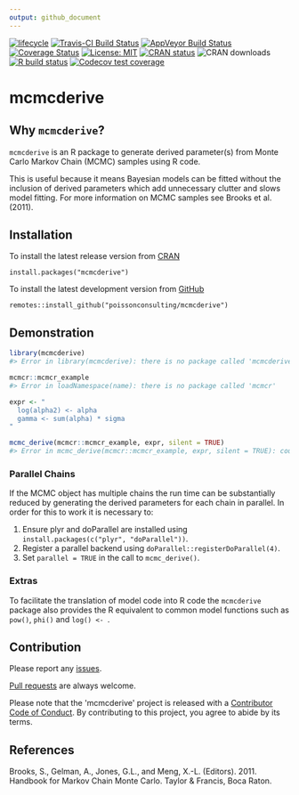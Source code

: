 ```yaml
---
output: github_document
---
```


<!-- README.md is generated from README.Rmd. Please edit that file -->



<!-- badges: start -->
[![lifecycle](https://img.shields.io/badge/lifecycle-maturing-blue.svg)](https://www.tidyverse.org/lifecycle/#maturing)
[![Travis-CI Build Status](https://travis-ci.org/poissonconsulting/mcmcderive.svg?branch=master)](https://travis-ci.org/poissonconsulting/mcmcderive)
[![AppVeyor Build Status](https://ci.appveyor.com/api/projects/status/github/poissonconsulting/mcmcderive?branch=master&svg=true)](https://ci.appveyor.com/project/poissonconsulting/mcmcderive)
[![Coverage Status](https://img.shields.io/codecov/c/github/poissonconsulting/mcmcderive/master.svg)](https://codecov.io/github/poissonconsulting/mcmcderive?branch=master)
[![License: MIT](https://img.shields.io/badge/License-MIT-green.svg)](https://opensource.org/licenses/MIT)
[![CRAN status](https://www.r-pkg.org/badges/version/mcmcderive)](https://cran.r-project.org/package=mcmcderive)
![CRAN downloads](http://cranlogs.r-pkg.org/badges/mcmcderive)
[![R build status](https://github.com/poissonconsulting/mcmcderive/workflows/R-CMD-check/badge.svg)](https://github.com/poissonconsulting/mcmcderive/actions)
[![Codecov test coverage](https://codecov.io/gh/poissonconsulting/mcmcderive/branch/master/graph/badge.svg)](https://codecov.io/gh/poissonconsulting/mcmcderive?branch=master)
<!-- badges: end -->

# mcmcderive

## Why `mcmcderive`?

`mcmcderive` is an R package to generate derived parameter(s) from Monte Carlo Markov Chain (MCMC) samples using R code.

This is useful because it means Bayesian models can be fitted without the inclusion of derived parameters which add unnecessary clutter and slows model fitting.
For more information on MCMC samples see Brooks et al. (2011).

## Installation

To install the latest release version from [CRAN](https://cran.r-project.org/package=mcmcderive)
```
install.packages("mcmcderive")
```

To install the latest development version from [GitHub](https://github.com/poissonconsulting/mcmcderive)
```
remotes::install_github("poissonconsulting/mcmcderive")
```

## Demonstration


```r
library(mcmcderive)
#> Error in library(mcmcderive): there is no package called 'mcmcderive'

mcmcr::mcmcr_example
#> Error in loadNamespace(name): there is no package called 'mcmcr'

expr <- "
  log(alpha2) <- alpha
  gamma <- sum(alpha) * sigma
"

mcmc_derive(mcmcr::mcmcr_example, expr, silent = TRUE)
#> Error in mcmc_derive(mcmcr::mcmcr_example, expr, silent = TRUE): could not find function "mcmc_derive"
```

### Parallel Chains

If the MCMC object has multiple chains the run time can be substantially reduced by generating the derived parameters for each chain in parallel.
In order for this to work it is necessary to:

1) Ensure plyr and doParallel are installed using `install.packages(c("plyr", "doParallel"))`.
2) Register a parallel backend using `doParallel::registerDoParallel(4)`.
3) Set `parallel = TRUE` in the call to `mcmc_derive()`.

### Extras

To facilitate the translation of model code into R code the `mcmcderive` package also provides the R equivalent to common model functions such as `pow()`, `phi()` and `log() <- `.

## Contribution

Please report any [issues](https://github.com/poissonconsulting/mcmcderive/issues).

[Pull requests](https://github.com/poissonconsulting/mcmcderive/pulls) are always welcome.

Please note that the 'mcmcderive' project is released with a [Contributor Code of Conduct](https://poissonconsulting.github.io/mcmcderive/CODE_OF_CONDUCT.html).
By contributing to this project, you agree to abide by its terms.

## References

Brooks, S., Gelman, A., Jones, G.L., and Meng, X.-L. (Editors). 2011. Handbook for Markov Chain Monte Carlo. Taylor & Francis, Boca Raton.

